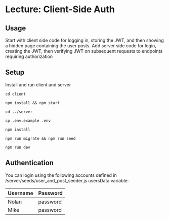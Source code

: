 # Lecture: Client-Side Auth

## Usage
Start with client side code for logging in, storing the JWT, and then showing a hidden page containing the user posts.
Add server side code for login, creating the JWT, then verifying JWT on subsequent requests to endpoints requiring authorization

## Setup
Install and run client and server

`cd client`

`npm install && npm start`

`cd ../server`

`cp .env.example .env`

`npm install`

`npm run migrate && npm run seed`

`npm run dev`

## Authentication
You can login using the following accounts defined in /server/seeds/user_and_post_seeder.js usersData variable:


|Username|Password  |
|--|--|
| Nolan | password |
| Mike | password |
